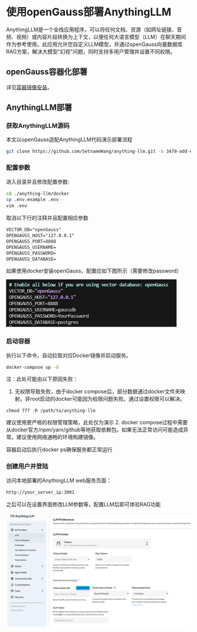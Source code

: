# 使用openGauss部署AnythingLLM
AnythingLLM是一个全栈应用程序，可以将任何文档、资源（如网址链接、音频、视频）或内容片段转换为上下文，以便任何大语言模型（LLM）在聊天期间作为参考使用。此应用允许您自定义LLM模型，并通过openGauss向量数据库RAG方案，解决大模型"幻视"问题，同时支持多用户管理并设置不同权限。

## openGauss容器化部署
详见[容器镜像安装](https://docs.opengauss.org/zh/docs/7.0.0-RC1-lite/docs/InstallationGuide/%E5%AE%B9%E5%99%A8%E9%95%9C%E5%83%8F%E5%AE%89%E8%A3%85.html)。

## AnythingLLM部署
### 获取AnythingLLM源码
本文以openGauss适配AnythingLLM代码演示部署流程
```bash
git clone https://github.com/SetnameWang/anything-llm.git -b 3479-add-opengauss-support
```

### 配置参数
进入目录并且修改配置参数:
```bash
cd ./anything-llm/docker
cp .env.example .env
vim .env
```
取消以下行的注释并且配置相应参数
```
VECTOR_DB="openGauss"
OPENGAUSS_HOST="127.0.0.1"
OPENGAUSS_PORT=8888
OPENGAUSS_USERNAME=
OPENGAUSS_PASSWORD=
OPENGAUSS_DATABASE=
```
如果使用docker安装openGauss，配置应如下图所示（需要修改password）

![](./figures/AnythingLLM-env.png)

### 启动容器
执行以下命令，自动拉取对应Docker镜像并启动服务。
```bash
docker-compose up -d
```
注：此处可能由以下原因失败：
1. 无权限导致失败，由于docker compose后，部分数据通过docker文件夹映射。非root启动的docker可能因为权限问题失败。通过设置权限可以解决。
```
chmod 777 -R /path/to/anything-llm
```
建议使用更严格的权限管理策略，此处仅为演示
2. docker compose过程中需要从docker官方/npm/yarn/github等地获取依赖包。如果无法正常访问可能造成异常。建议使用网络通畅的环境构建镜像。

容器启动后执行docker ps确保服务都正常运行

### 创建用户并登陆
访问本地部署的AnythingLLM web服务页面：
```bash
http://your_server_ip:3001
```

之后可以在设置界面修改LLM参数等，配置LLM后即可体验RAG功能

![](./figures/AnythingLLM-setting.png)
